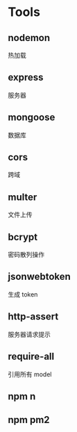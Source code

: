 # Tools

## nodemon

热加载

## express

服务器

## mongoose

数据库

## cors

跨域

## multer

文件上传

## bcrypt

密码散列操作

## jsonwebtoken

生成 token

## http-assert

服务器请求提示

## require-all

引用所有 model

## npm n

## npm pm2
